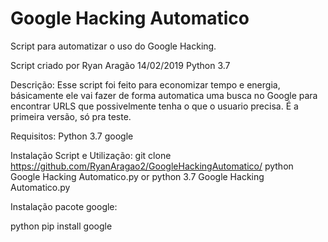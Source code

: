 # Google Hacking Automatico
Script para automatizar o uso do Google Hacking.

Script criado por Ryan Aragão 
14/02/2019
Python 3.7

Descrição:
Esse script foi feito para economizar tempo e energia, básicamente ele vai fazer de forma automatica uma busca no Google para encontrar URLS que possivelmente tenha o que o usuario precisa.
É a primeira versão, só pra teste.

Requisitos:
Python 3.7 
google

Instalação Script e Utilização:
git clone https://github.com/RyanAragao2/GoogleHackingAutomatico/
python Google Hacking Automatico.py or python 3.7 Google Hacking Automatico.py 

Instalação pacote google:

python
pip install google
